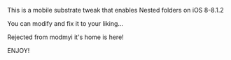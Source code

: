 This is a mobile substrate tweak that enables Nested folders on iOS 8-8.1.2 

You can modify and fix it to your liking...

Rejected from modmyi it's home is here!

ENJOY!